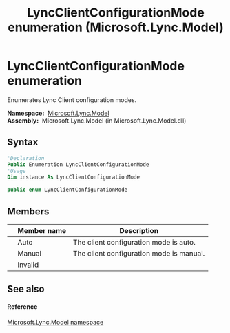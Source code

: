 ﻿---
title: LyncClientConfigurationMode enumeration (Microsoft.Lync.Model)
TOCTitle: LyncClientConfigurationMode enumeration
ms:assetid: T:Microsoft.Lync.Model.LyncClientConfigurationMode_DI_3_UC_OCS14MrefLyncWPF
ms:mtpsurl: https://msdn.microsoft.com/en-us/library/microsoft.lync.model.lyncclientconfigurationmode_di_3_uc_ocs14mreflyncwpf(v=office.15)
ms:contentKeyID: 48598764
ms.date: 07/28/2014
mtps_version: v=office.15
f1_keywords:
- Microsoft.Lync.Model.LyncClientConfigurationMode
- Microsoft.Lync.Model.LyncClientConfigurationMode.Auto
- Microsoft.Lync.Model.LyncClientConfigurationMode.Invalid
- Microsoft.Lync.Model.LyncClientConfigurationMode.Manual
dev_langs:
- CSharp
- JScript
- VB
- other
---

# LyncClientConfigurationMode enumeration

Enumerates Lync Client configuration modes.

**Namespace:**  [Microsoft.Lync.Model](microsoft-lync-model-namespace_2.md)  
**Assembly:**  Microsoft.Lync.Model (in Microsoft.Lync.Model.dll)

## Syntax

``` vb
'Declaration
Public Enumeration LyncClientConfigurationMode
'Usage
Dim instance As LyncClientConfigurationMode
```

``` csharp
public enum LyncClientConfigurationMode
```

## Members

<table>
<thead>
<tr class="header">
<th></th>
<th>Member name</th>
<th>Description</th>
</tr>
</thead>
<tbody>
<tr class="odd">
<td></td>
<td>Auto</td>
<td>The client configuration mode is auto.</td>
</tr>
<tr class="even">
<td></td>
<td>Manual</td>
<td>The client configuration mode is manual.</td>
</tr>
<tr class="odd">
<td></td>
<td>Invalid</td>
<td></td>
</tr>
</tbody>
</table>


## See also

#### Reference

[Microsoft.Lync.Model namespace](microsoft-lync-model-namespace_2.md)


